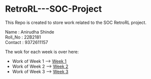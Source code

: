# RetroRL---SOC-Project
This Repo is created to store work related to the SOC RetroRL project.

Name    : Anirudha Shinde <br>
Roll_No : 22B2181 <br>
Contact : 9372611157 <br>

The wok for each week is over here:
- Work of Week 1 --> [Week 1](https://github.com/Galacterzz/RetroRL---SOC-Project/tree/203cf5c2a682411ec98805ef57443e7c1d795cb2/Week%201)
- Work of Week 2 --> [Week 2](https://github.com/Galacterzz/RetroRL---SOC-Project/tree/1bfb86d4547eafcdd8bfb67807e8f6d7502be207/week%202)
- Work of Week 3 --> [Week 3](https://github.com/Galacterzz/RetroRL---SOC-Project/tree/1bfb86d4547eafcdd8bfb67807e8f6d7502be207/week%203)


  
